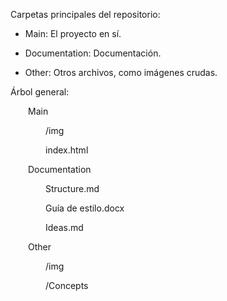 Carpetas principales del repositorio:

- Main: El proyecto en sí.

- Documentation: Documentación.

- Other: Otros archivos, como imágenes crudas.

Árbol general:

&emsp;&emsp;Main

&emsp;&emsp;&emsp;&emsp;/img

&emsp;&emsp;&emsp;&emsp;index.html

&emsp;&emsp;Documentation

&emsp;&emsp;&emsp;&emsp;Structure.md
	
&emsp;&emsp;&emsp;&emsp;Guía de estilo.docx

&emsp;&emsp;&emsp;&emsp;Ideas.md
	
&emsp;&emsp;Other

&emsp;&emsp;&emsp;&emsp;/img

&emsp;&emsp;&emsp;&emsp;/Concepts